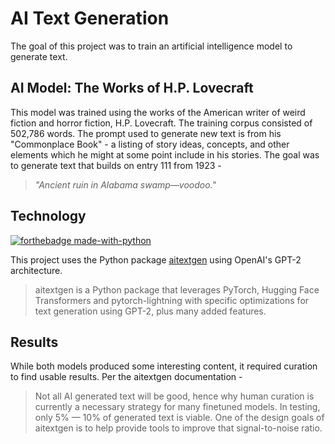 # AI Text Generation
The goal of this project was to train an artificial intelligence model to generate text.

## AI Model: The Works of H.P. Lovecraft
This model was trained using the works of the American writer of weird fiction and horror fiction, H.P. Lovecraft. The training corpus consisted of 502,786 words. The prompt used to generate new text is from his "Commonplace Book" - a listing of story ideas, concepts, and other elements which he might at some point include in his stories. The goal was to generate text that builds on entry 111 from 1923 -

> *"Ancient ruin in Alabama swamp—voodoo."*

## Technology
[![forthebadge made-with-python](http://ForTheBadge.com/images/badges/made-with-python.svg)](https://www.python.org/)

This project uses the Python package [aitextgen](https://docs.aitextgen.io) using OpenAI's GPT-2 architecture.

> aitextgen is a Python package that leverages PyTorch, Hugging Face Transformers and pytorch-lightning with specific optimizations for text generation using GPT-2, plus many added features.

## Results
While both models produced some interesting content, it required curation to find usable results. Per the aitextgen documentation -

> Not all AI generated text will be good, hence why human curation is currently a necessary strategy for many finetuned models. In testing, only 5% — 10% of generated text is viable. One of the design goals of aitextgen is to help provide tools to improve that signal-to-noise ratio.
